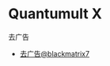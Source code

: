 # Quantumult X
去广告
* [去广告@blackmatrix7](https://raw.githubusercontent.com/blackmatrix7/ios_rule_script/master/rule/QuantumultX/Advertising/Advertising.list)
